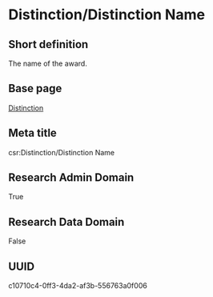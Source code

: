 # Distinction/Distinction Name
## Short definition
The name of the award.
## Base page
[Distinction](../Objects/Distinction.md)
## Meta title
csr:Distinction/Distinction Name
## Research Admin Domain
True
## Research Data Domain
False
## UUID
c10710c4-0ff3-4da2-af3b-556763a0f006

